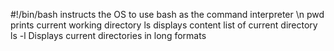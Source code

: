 #!/bin/bash instructs the OS to use bash as the command interpreter \n pwd prints current working directory
ls displays content list of current directory
ls -l Displays current directories in long formats
